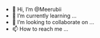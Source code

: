 - 👋 Hi, I’m @Meerubii
- 🌱 I’m currently learning ...
- 💞️ I’m looking to collaborate on ...
- 📫 How to reach me ...

<!---
Meerubii/Meerubii is a ✨ special ✨ repository because its `README.md` (this file) appears on your GitHub profile.
You can click the Preview link to take a look at your changes.
--->
